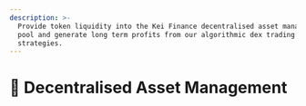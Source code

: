 ```yaml
---
description: >-
  Provide token liquidity into the Kei Finance decentralised asset management
  pool and generate long term profits from our algorithmic dex trading
  strategies.
---
```


# 💱 Decentralised Asset Management&#x20;

